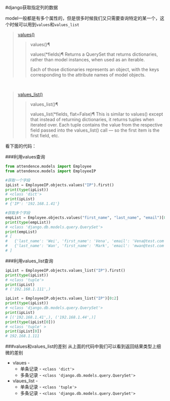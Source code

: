 #django获取指定列的数据


model一般都是有多个属性的，但是很多时候我们又只需要查询特定的某一个，这个时候可以用到`values`和`values_list`

>[values()](https://docs.djangoproject.com/en/1.9/ref/models/querysets/#values)
>>values()¶
>>
>>values(*fields)¶
>>Returns a QuerySet that returns dictionaries, rather than model instances, when used as an iterable.
>>
>>Each of those dictionaries represents an object, with the keys corresponding to the attribute names of model objects.

<br>

>[values_list()](https://docs.djangoproject.com/en/1.9/ref/models/querysets/#values-list)
>>values_list()¶
>>
>>values_list(*fields, flat=False)¶
>>This is similar to values() except that instead of returning dictionaries, it returns tuples when iterated over. Each tuple contains the value from the respective field passed into the values_list() call — so the first item is the first field, etc.



看下面的代码：

###利用values查询
```python
from attendence.models import Employee
from attendence.models import EmployeeIP

#获取一个字段
ipList = EmployeeIP.objects.values("IP").first()
print(type(ipList))
# <class 'dict'>
print(ipList)
# {'IP': '192.168.1.41'}

#获取多个字段
empList = Employee.objects.values("first_name", "last_name", "email")[0:2]
print(type(empList))
# <class 'django.db.models.query.QuerySet'>
print(empList)
# [
#   {'last_name': 'Wei', 'first_name': 'Vena', 'email': 'Vena@test.com'},
#   {'last_name': 'Wan', 'first_name': 'Mark', 'email': 'mwan@test.com'}
# ]
```

###利用values_list查询
```python
ipList = EmployeeIP.objects.values_list("IP").first()
print(type(ipList))
# <class 'tuple'>
print(ipList)
# ('192.168.1.111',)

ipList = EmployeeIP.objects.values_list("IP")[0:2]
print(type(ipList))
# <class 'django.db.models.query.QuerySet'>
print(ipList)
# [('192.168.1.41',), ('192.168.1.44',)]
print(type(ipList[0]))
# <class 'tuple' >
print(ipList[0])
# 192.168.1.111
```

###values和values_list的差别
从上面的代码中我们可以看到返回结果类型上细微的差别
* vlaues - 
    * 单条记录 - `<class 'dict'>`
    * 多条记录 - `<class 'django.db.models.query.QuerySet'>`
* vlaues_list - 
    * 单条记录 - `<class 'tuple'>`
    * 多条记录 - `<class 'django.db.models.query.QuerySet'>`
